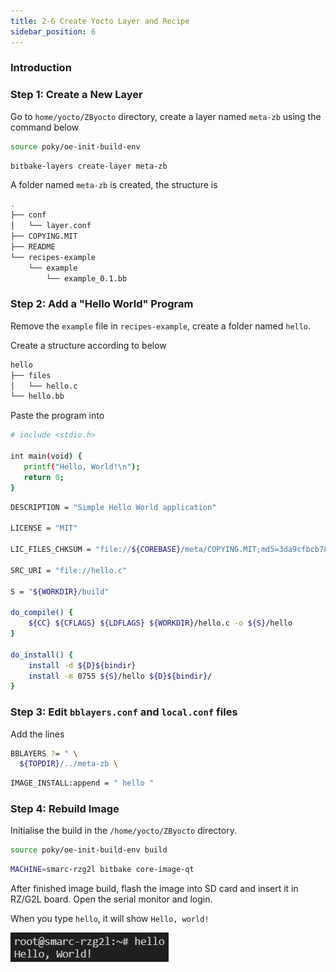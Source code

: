 ```yaml
---
title: 2-6 Create Yocto Layer and Recipe
sidebar_position: 6
---
```


### Introduction

### Step 1: Create a New Layer
Go to `home/yocto/ZByocto` directory, create a layer named `meta-zb` using the command below

```bash
source poky/oe-init-build-env
```

```bash
bitbake-layers create-layer meta-zb
```

A folder named `meta-zb` is created, the structure is 

```bash
.
├── conf
│   └── layer.conf
├── COPYING.MIT
├── README
└── recipes-example
    └── example
        └── example_0.1.bb
```

### Step 2: Add a "Hello World" Program
Remove the `example` file in `recipes-example`, create a folder named `hello`.

Create a structure according to below

```bash
hello
├── files
│   └── hello.c
└── hello.bb
```

Paste the program into
```bash title="hello.c"
# include <stdio.h>

int main(void) {
   printf("Hello, World!\n");
   return 0;
}
```

```bash title="hello.bb"
DESCRIPTION = "Simple Hello World application"

LICENSE = "MIT"

LIC_FILES_CHKSUM = "file://${COREBASE}/meta/COPYING.MIT;md5=3da9cfbcb788c80a0384361b4de20420"

SRC_URI = "file://hello.c"

S = "${WORKDIR}/build"

do_compile() {
    ${CC} ${CFLAGS} ${LDFLAGS} ${WORKDIR}/hello.c -o ${S}/hello
}

do_install() {
    install -d ${D}${bindir}
    install -m 0755 ${S}/hello ${D}${bindir}/
}
```

### Step 3: Edit `bblayers.conf` and `local.conf` files
Add the lines 
```bash title="bblayers.conf"
BBLAYERS ?= " \
  ${TOPDIR}/../meta-zb \
```

```bash title="local.conf"
IMAGE_INSTALL:append = " hello "
```

### Step 4: Rebuild Image
Initialise the build in the `/home/yocto/ZByocto` directory.

```bash
source poky/oe-init-build-env build
```

```bash
MACHINE=smarc-rzg2l bitbake core-image-qt
```


After finished image build, flash the image into SD card and insert it in RZ/G2L board. Open the serial monitor and login.

When you type `hello`, it will show `Hello, world!`

![alt text](<WhatsApp Image 2025-01-02 at 16.39.09_3f0d3ff8.jpg>)